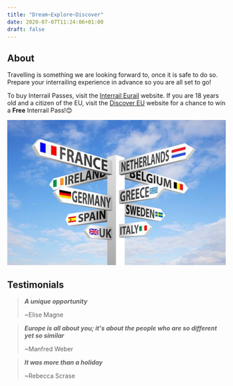 ```yaml
---
title: "Dream~Explore~Discover"
date: 2020-07-07T11:24:06+01:00
draft: false
---
```

## About  

Travelling is something we are looking forward to, once it is safe to do so. Prepare your interrailing experience in advance so you are all set to go!

To buy Interrail Passes, visit the [Interrail Eurail](https://www.interrail.eu/en/interrail-passes) website. If you are 18 years old and a citizen of the EU, visit the [Discover EU](https://www.interrail.eu/en/interrail-passes/what-is-discovereu) website for a chance to win a **Free** Interrail Pass!😊

![Destinations](discover.jpg)

## Testimonials

>***A unique opportunity***
>
>~Elise Magne

>***Europe is all about you; it's about the people who are so different yet so similar***
>
>~Manfred Weber

>***It was more than a holiday***
>
>~Rebecca Scrase


